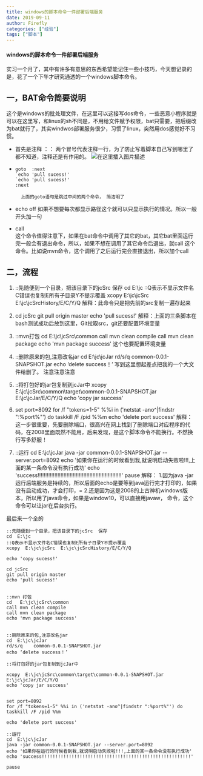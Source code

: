 ```yaml
---
title: windows的脚本命令一件部署后端服务
date: 2019-09-11
author: Firefly
categories: ["经验"]
tags: ["脚本"]
---
```


#### windows的脚本命令一件部署后端服务


 实习一个月了，其中有许多有意思的东西希望能记住一些小技巧，今天想记录的是，花了一个下午才研究通透的一个windows脚本命令。

 ## 一，BAT命令简要说明
  这个是windows的批处理文件，在这里可以这接写dos命令，一些恶意小程序就是可以在这里写，和linux的sh不同是，不用给文件赋予权限，bat只需要，把后缀改为bat就行了，其实windwos部署服务很少，习惯了linux，突然用dos感觉好不习惯。
 - 首先是注释  ：：  两个冒号代表注释一行，为了防止写着脚本自己写到哪里了都不知道，注释还是有作用的。
![在这里插入图片描述](https://img-blog.csdnimg.cn/20190808105234421.png)
-     goto  :next
      `echo 'pull sucess!'
      `echo 'pull sucess!'
      :next
            
		上面的goto语句是跳过中间的两个命令， 简洁明了

- echo off
	如果不想要每次都显示路径这个就可以只显示执行的情况。所以一般开头加一句

-	call  
		这个命令值得注意下，如果在bat命令中调用了其它的bat，其它bat里面运行完一般会有退出命令，所以，如果不想在调用了其它命令后退出，就call 这个命令。比如说mvn命令，这个调用了之后运行完会直接退出，所以加个call



## 二，流程
	

 1.  ::先随便到一个目录，把该目录下的jcSrc  保存
cd  E:\jc
::Q表示不显示文件名C错误也复制E所有子目录Y不提示覆盖
xcopy  E:\jc\jcSrc  E:\jc\jcSrcHistory/E/C/Y/Q
解释：此命令只是把先前的src复制一遍存起来
 2. cd jcSrc
git pull origin master
echo 'pull sucess!'
解释：上面的三条脚本在bash测试成功后放到这里，Git拉取src，git还要配置环境变量
 3. ::mvn打包
cd   E:\jc\jcSrc\common
call mvn clean compile
call mvn clean package
echo 'mvn package success'
这个也要配置环境变量
4. ::删除原来的包,注意改名jar
cd  E:\jc\jcJar
rd/s/q    common-0.0.1-SNAPSHOT.jar
echo ‘delete success！’
写到这里想起差点把我的一个大文件给删了。 注意注意注意

5. ::将打包好的jar包复制到jcJar中
xcopy  E:\jc\jcSrc\common\target\common-0.0.1-SNAPSHOT.jar  E:\jc\jcJar/E/C/Y/Q
echo 'copy jar success'

6. set port=8092
for /f "tokens=1-5" %%i in ('netstat -ano^|findstr ":%port%"') do taskkill /F /pid %%m
 echo 'delete port success'
 解释：这一步很重要，先要删除端口，很高兴在网上找到了删除端口对应程序的代码，在2008里面既然不能用，后来发现，是这个脚本命令不能换行。不然换行写多舒服！
 
7. ::运行
cd  E:\jc\jcJar
java -jar common-0.0.1-SNAPSHOT.jar --server.port=8092
echo '如果你在运行的时候看到我,就说明启动失败啦!!!,上面的某一条命令没有执行成功'
echo 'success!!!!!!!!!!!!!!!!!!!!!!!!!!!!!!!!!!!!!!!!!!!!!!!!!!!!!!!'
pause
解释：
			1.因为java -jar  运行后端服务是持续的，所以后面的echo是要等到java运行完才打印的，如果没有启动成功，才会打印，=
			2.还是因为这是2008的上古神机windows版本，所以用了java命令，如果是window10，可以直接用javaw， 命令，这个命令可以让jar在后台执行。

最后来一个全的

    ::先随便到一个目录，把该目录下的jcSrc  保存
    cd  E:\jc
    ::Q表示不显示文件名C错误也复制E所有子目录Y不提示覆盖
    xcopy  E:\jc\jcSrc  E:\jc\jcSrcHistory/E/C/Y/Q
    
    echo 'copy sucess!'
    
    cd jcSrc
    git pull origin master
    echo 'pull sucess!'
    
    
    ::mvn 打包
    cd   E:\jc\jcSrc\common
    call mvn clean compile
    call mvn clean package
    echo 'mvn package success'
    
    
    ::删除原来的包,注意改名jar
    cd  E:\jc\jcJar
    rd/s/q    common-0.0.1-SNAPSHOT.jar
    echo ‘delete success！’
    
    ::将打包好的jar包复制到jcJar中
    
    xcopy  E:\jc\jcSrc\common\target\common-0.0.1-SNAPSHOT.jar  E:\jc\jcJar/E/C/Y/Q
    echo 'copy jar success'
    
    
    set port=8092
    for /f "tokens=1-5" %%i in ('netstat -ano^|findstr ":%port%"') do taskkill /F /pid %%m
      
    echo 'delete port success'
    
    ::运行
    cd  E:\jc\jcJar
    java -jar common-0.0.1-SNAPSHOT.jar --server.port=8092
    echo '如果你在运行的时候看到我,就说明启动失败啦!!!,上面的某一条命令没有执行成功'
    echo 'success!!!!!!!!!!!!!!!!!!!!!!!!!!!!!!!!!!!!!!!!!!!!!!!!!!!!!!!'
    
    pause

